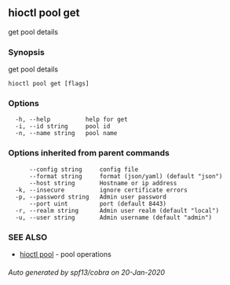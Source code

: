 ## hioctl pool get

get pool details

### Synopsis

get pool details

```
hioctl pool get [flags]
```

### Options

```
  -h, --help          help for get
  -i, --id string     pool id
  -n, --name string   pool name
```

### Options inherited from parent commands

```
      --config string     config file
      --format string     format (json/yaml) (default "json")
      --host string       Hostname or ip address
  -k, --insecure          ignore certificate errors
  -p, --password string   Admin user password
      --port uint         port (default 8443)
  -r, --realm string      Admin user realm (default "local")
  -u, --user string       Admin username (default "admin")
```

### SEE ALSO

* [hioctl pool](hioctl_pool.md)	 - pool operations

###### Auto generated by spf13/cobra on 20-Jan-2020
